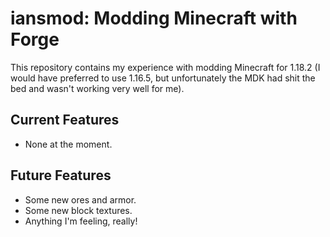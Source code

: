 # iansmod: Modding Minecraft with Forge

This repository contains my experience with modding Minecraft for 1.18.2 (I would have preferred to use 1.16.5,
but unfortunately the MDK had shit the bed and wasn't working very well for me).

## Current Features

* None at the moment.

## Future Features

* Some new ores and armor.
* Some new block textures.
* Anything I'm feeling, really!
